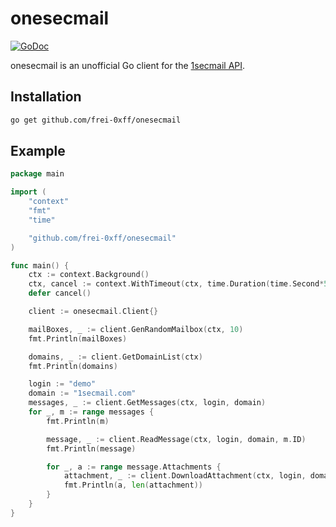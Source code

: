 # onesecmail #

[![GoDoc](https://img.shields.io/static/v1?label=godoc&message=reference&color=blue)](https://pkg.go.dev/github.com/frei-0xff/onesecmail)

onesecmail is an unofficial Go client for the [1secmail API](https://www.1secmail.com/api/).

## Installation ##

```bash
go get github.com/frei-0xff/onesecmail
```

## Example ##

```go
package main

import (
	"context"
	"fmt"
	"time"

	"github.com/frei-0xff/onesecmail"
)

func main() {
	ctx := context.Background()
	ctx, cancel := context.WithTimeout(ctx, time.Duration(time.Second*5))
	defer cancel()

	client := onesecmail.Client{}

	mailBoxes, _ := client.GenRandomMailbox(ctx, 10)
	fmt.Println(mailBoxes)

	domains, _ := client.GetDomainList(ctx)
	fmt.Println(domains)

	login := "demo"
	domain := "1secmail.com"
	messages, _ := client.GetMessages(ctx, login, domain)
	for _, m := range messages {
		fmt.Println(m)

		message, _ := client.ReadMessage(ctx, login, domain, m.ID)
		fmt.Println(message)

		for _, a := range message.Attachments {
			attachment, _ := client.DownloadAttachment(ctx, login, domain, m.ID, a.Filename)
			fmt.Println(a, len(attachment))
		}
	}
}
```
